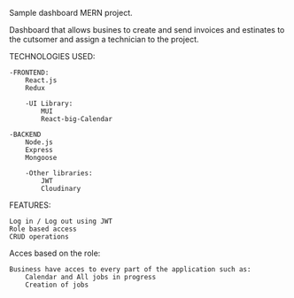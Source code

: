 Sample dashboard MERN project.

Dashboard that allows busines to create and send invoices and estinates to the cutsomer and 
assign a technician to the project. 

TECHNOLOGIES USED:

    -FRONTEND:
        React.js
        Redux

        -UI Library: 
            MUI
            React-big-Calendar

    -BACKEND
        Node.js
        Express
        Mongoose

        -Other libraries: 
            JWT
            Cloudinary


FEATURES: 

    Log in / Log out using JWT
    Role based access
    CRUD operations

Acces based on the role: 

    Business have acces to every part of the application such as: 
        Calendar and All jobs in progress
        Creation of jobs

